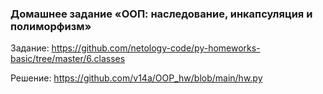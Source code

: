 ### Домашнее задание «ООП: наследование, инкапсуляция и полиморфизм»

Задание: https://github.com/netology-code/py-homeworks-basic/tree/master/6.classes

Решение: https://github.com/v14a/OOP_hw/blob/main/hw.py
